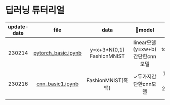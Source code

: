# 딥러닝 튜터리얼
|update-date|file|data|🚀model|⭐remarks|✅reference|language|
|:---:|:---:|:---:|:---:|:---:|:---:|:---:|
|230214|[pytorch_basic.ipynb]()|y=x+3*N(0,1)<br>FashionMNIST|linear모델(y=xw+b)<br>간단한cnn모델|torchvision.datasets을통해데이터다운|[Youtube](https://youtu.be/BnV0m4jOb6g)|pytorch|
|230216|[cnn_basic1.ipynb]()|FashionMNIST(흑백)|&#10003;두가지간단한cnn모델|10개의Conv2d+2개의fc<br>2개의Conv2d+5개의fc|[Youtube](https://youtu.be/BnV0m4jOb6g)|pytorch|

